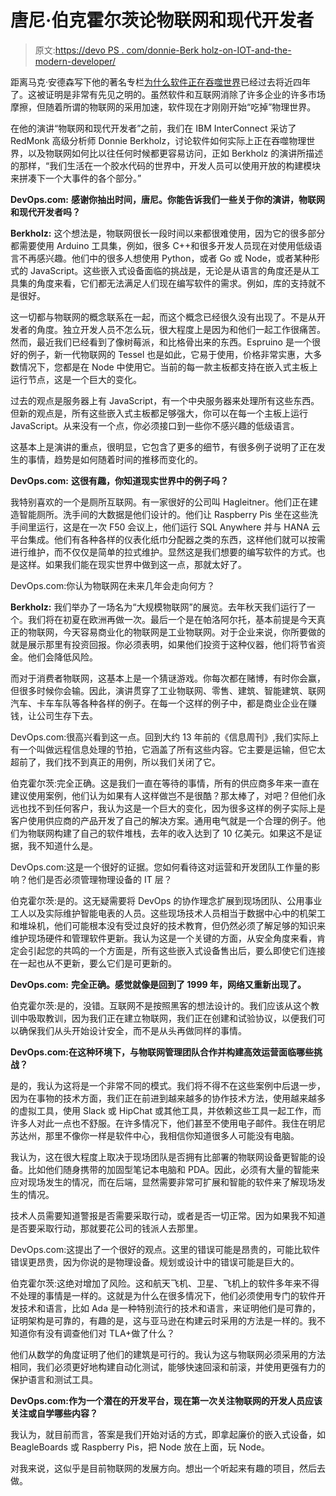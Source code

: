 # 唐尼·伯克霍尔茨论物联网和现代开发者

> 原文:[https://devo PS . com/donnie-Berk holz-on-IOT-and-the-modern-developer/](https://devops.com/donnie-berkholz-on-iot-and-the-modern-developer/)

距离马克·安德森写下他的著名专栏[为什么软件正在吞噬世界](https://www.wsj.com/articles/SB10001424053111903480904576512250915629460)已经过去将近四年了。这被证明是非常有先见之明的。虽然软件和互联网消除了许多企业的许多市场摩擦，但随着所谓的物联网的采用加速，软件现在才刚刚开始“吃掉”物理世界。

在他的演讲“物联网和现代开发者”之前，我们在 IBM InterConnect 采访了 RedMonk 高级分析师 Donnie Berkholz，讨论软件如何实际上正在吞噬物理世界，以及物联网如何比以往任何时候都更容易访问，正如 Berkholz 的演讲所描述的那样，“我们生活在一个胶水代码的世界中，开发人员可以使用开放的构建模块来拼凑下一个大事件的各个部分。”

**DevOps.com:** **感谢你抽出时间，唐尼。你能告诉我们一些关于你的演讲，物联网和现代开发者吗？**

**Berkholz:** 这个想法是，物联网很长一段时间以来都很难使用，因为它的很多部分都需要使用 Arduino 工具集，例如，很多 C++和很多开发人员现在对使用低级语言不再感兴趣。他们中的很多人想使用 Python，或者 Go 或 Node，或者某种形式的 JavaScript。这些嵌入式设备面临的挑战是，无论是从语言的角度还是从工具集的角度来看，它们都无法满足人们现在编写软件的需求。例如，库的支持就不是很好。

这一切都与物联网的概念联系在一起，而这个概念已经很久没有出现了。不是从开发者的角度。独立开发人员不怎么玩，很大程度上是因为和他们一起工作很痛苦。然而，最近我们已经看到了像树莓派，和比格骨出来的东西。Espruino 是一个很好的例子，新一代物联网的 Tessel 也是如此，它易于使用，价格非常实惠，大多数情况下，您都是在 Node 中使用它。当前的每一款主板都支持在嵌入式主板上运行节点，这是一个巨大的变化。

过去的观点是服务器上有 JavaScript，有一个中央服务器来处理所有这些东西。但新的观点是，所有这些嵌入式主板都足够强大，你可以在每一个主板上运行 JavaScript。从来没有一个点，你必须接口到一些你不感兴趣的低级语言。

这基本上是演讲的重点，很明显，它包含了更多的细节，有很多例子说明了正在发生的事情，趋势是如何随着时间的推移而变化的。

**DevOps.com:** **这很有趣，你知道现实世界中的例子吗？**

我特别喜欢的一个是厕所互联网。有一家很好的公司叫 Hagleitner。他们正在建造智能厕所。洗手间的大数据是他们设计的。他们让 Raspberry Pis 坐在这些洗手间里运行，这是在一次 F50 会议上，他们运行 SQL Anywhere 并与 HANA 云平台集成。他们有各种各样的仪表化纸巾分配器之类的东西，这样他们就可以按需进行维护，而不仅仅是简单的拉式维护。显然这是我们想要的编写软件的方式。也是这样。如果我们能在现实世界中做到这一点，那就太好了。

DevOps.com:你认为物联网在未来几年会走向何方？

**Berkholz:** 我们举办了一场名为“大规模物联网”的展览。去年秋天我们运行了一个。我们将在初夏在欧洲再做一次。最后一个是在帕洛阿尔托，基本前提是今天真正的物联网，今天容易商业化的物联网是工业物联网。对于企业来说，你所要做的就是展示那里有投资回报。你必须表明，如果他们投资于这种仪器，他们将节省资金。他们会降低风险。

而对于消费者物联网，这基本上是一个猜谜游戏。你每次都在赌博，有时你会赢，但很多时候你会输。因此，演讲贯穿了工业物联网、零售、建筑、智能建筑、联网汽车、卡车车队等各种各样的例子。在每一个这样的例子中，都是商业企业在赚钱，让公司生存下去。

DevOps.com:很高兴看到这一点。回到大约 13 年前的《信息周刊》,我们实际上有一个叫做远程信息处理的节拍，它涵盖了所有这些内容。它主要是运输，但它太超前了，我们找不到真正的用例，所以我们关闭了它。

伯克霍尔茨:完全正确。这是我们一直在等待的事情，所有的供应商多年来一直在建议使用案例，他们认为如果有人这样做岂不是很酷？那太棒了，对吧？但他们永远也找不到任何客户，我认为这是一个巨大的变化，因为很多这样的例子实际上是客户使用供应商的产品开发了自己的解决方案。通用电气就是一个合理的例子。他们为物联网构建了自己的软件堆栈，去年的收入达到了 10 亿美元。如果这不是证据，我不知道什么是。

DevOps.com:这是一个很好的证据。您如何看待这对运营和开发团队工作量的影响？他们是否必须管理物理设备的 IT 层？

伯克霍尔茨:是的。这无疑需要将 DevOps 的协作理念扩展到现场团队、公用事业工人以及实际维护智能电表的人员。这些现场技术人员相当于数据中心中的机架工和堆垛机，他们可能根本没有受过良好的技术教育，但仍然必须了解足够的知识来维护现场硬件和管理软件更新。我认为这是一个关键的方面，从安全角度来看，肯定会引起您的共鸣的一个方面是，所有这些嵌入式设备售出后，要么即使它们连接在一起也从不更新，要么它们是可更新的。

**DevOps.com:** **完全正确。感觉就像是回到了 1999 年，网络又重新出现了。**

伯克霍尔茨:是的，没错。互联网不是按照黑客的想法设计的。我们应该从这个教训中吸取教训，因为我们正在建立物联网，我们正在创建和试验协议，以便我们可以确保我们从头开始设计安全，而不是从头再做同样的事情。

**DevOps.com:在这种环境下，与物联网管理团队合作并构建高效运营面临哪些挑战？**

是的，我认为这将是一个非常不同的模式。我们将不得不在这些案例中后退一步，因为在事物的技术方面，我们正在前进到越来越多的协作技术方法，使用越来越多的虚拟工具，使用 Slack 或 HipChat 或其他工具，并依赖这些工具一起工作，而许多人对此一点也不舒服。在许多情况下，他们甚至不使用电子邮件。我住在明尼苏达州，那里不像你一样是软件中心，我相信你知道很多人可能没有电脑。

我认为，这在很大程度上取决于现场团队是否拥有比部署的物联网设备更智能的设备。比如他们随身携带的加固型笔记本电脑和 PDA。因此，必须有大量的智能来应对现场发生的情况，而在后端，显然需要非常可扩展和智能的软件来了解现场发生的情况。

技术人员需要知道警报是否需要采取行动，或者是否一切正常。因为如果我不知道是否要采取行动，那就要花公司的钱派人去那里。

DevOps.com:这提出了一个很好的观点。这里的错误可能是昂贵的，可能比软件错误更昂贵，因为你说的是物理设备。规划或设计中的错误可能是巨大的。

伯克霍尔茨:这绝对增加了风险。这和航天飞机、卫星、飞机上的软件多年来不得不处理的事情是一样的。这就是为什么在很多情况下，他们必须使用专门的软件开发技术和语言，比如 Ada 是一种特别流行的技术和语言，来证明他们是可靠的，证明架构是可靠的，有趣的是，这与亚马逊在构建云时采用的方法是一样的。我不知道你有没有调查他们对 TLA+做了什么？

他们从数学的角度证明了他们的建筑是可行的。我认为这与物联网必须采用的方法相同，我们必须更好地构建自动化测试，能够快速回滚和前滚，并使用更强有力的保护语言和测试工具。

**DevOps.com:作为一个潜在的开发平台，现在第一次关注物联网的开发人员应该关注或自学哪些内容？**

我认为，就目前而言，答案是我们开始对话的方式，即拿起廉价的嵌入式设备，如 BeagleBoards 或 Raspberry Pis，把 Node 放在上面，玩 Node。

对我来说，这似乎是目前物联网的发展方向。想出一个听起来有趣的项目，然后去做。
